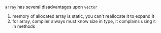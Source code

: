 `array` has several disadvantages upon `vector`
1. memory of allocated array is static, you can't reallocate it to expand it
2. for array, compiler always must know size in type, it complains using it in methods
